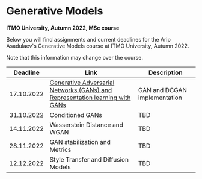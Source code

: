 # Generative Models
**ITMO University, Autumn 2022, MSc course**

Below you will find assignments and current deadlines for the Arip Asadulaev's Generative Models course at ITMO University, Autumn 2022. 

Note that this information may change over the course.

Deadline | Link | Description|
---------|------|-----------|
17.10.2022 | [Generative Adversarial Networks (GANs) and Representation learning with GANs](https://github.com/kotekjedi/GANs-ITMO-2022-Masters/blob/main/Assignment%201/1_gan_dcgan.ipynb)| GAN and DCGAN implementation
31.10.2022 | Conditioned GANs | TBD
14.11.2022 | Wasserstein Distance and WGAN | TBD
28.11.2022 | GAN stabilization and Metrics | TBD
12.12.2022 | Style Transfer and Diffusion Models | TBD
